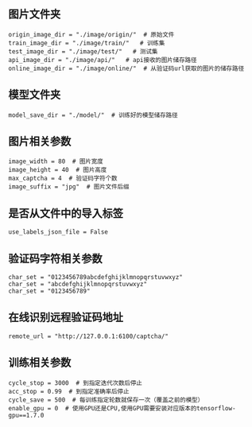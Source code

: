 ## 图片文件夹
```
origin_image_dir = "./image/origin/"  # 原始文件
train_image_dir = "./image/train/"   # 训练集
test_image_dir = "./image/test/"   # 测试集
api_image_dir = "./image/api/"   # api接收的图片储存路径
online_image_dir = "./image/online/"  # 从验证码url获取的图片的储存路径
```
## 模型文件夹
```
model_save_dir = "./model/"  # 训练好的模型储存路径
```
## 图片相关参数
```
image_width = 80  # 图片宽度
image_height = 40  # 图片高度
max_captcha = 4  # 验证码字符个数
image_suffix = "jpg"  # 图片文件后缀
```
## 是否从文件中的导入标签
```
use_labels_json_file = False
```
## 验证码字符相关参数
```
char_set = "0123456789abcdefghijklmnopqrstuvwxyz"
char_set = "abcdefghijklmnopqrstuvwxyz"
char_set = "0123456789"
```
## 在线识别远程验证码地址
```
remote_url = "http://127.0.0.1:6100/captcha/"
```
## 训练相关参数
```
cycle_stop = 3000  # 到指定迭代次数后停止
acc_stop = 0.99  # 到指定准确率后停止
cycle_save = 500  # 每训练指定轮数就保存一次（覆盖之前的模型）
enable_gpu = 0  # 使用GPU还是CPU,使用GPU需要安装对应版本的tensorflow-gpu==1.7.0
```